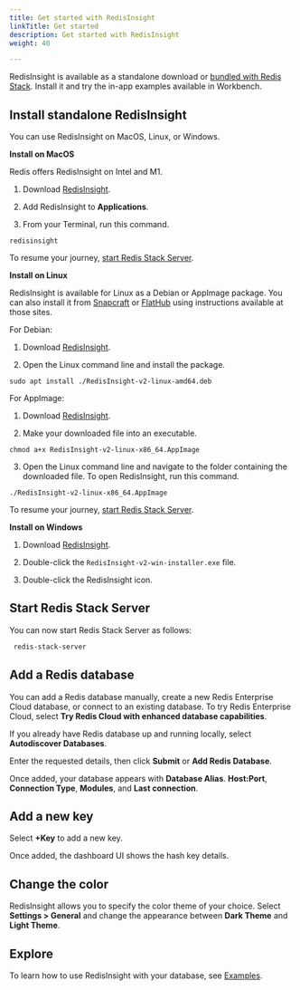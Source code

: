 ```yaml
---
title: Get started with RedisInsight
linkTitle: Get started
description: Get started with RedisInsight
weight: 40

---
```


RedisInsight is available as a standalone download or [bundled with Redis Stack](/docs/stack/get-started/install). Install it and try the in-app examples available in Workbench.


## Install standalone RedisInsight 

You can use RedisInsight on MacOS, Linux, or Windows.

**Install on MacOS**

Redis offers RedisInsight on Intel and M1. 

1. Download [RedisInsight](https://redis.com/redis-enterprise/redis-insight). 

1. Add RedisInsight to **Applications**. 

1. From your Terminal, run this command.

```
redisinsight
``` 

To resume your journey, [start Redis Stack Server](#start-redis-stack-server).   

**Install on Linux**

RedisInsight is available for Linux as a Debian or AppImage package. You can also install it from [Snapcraft](https://snapcraft.io/redisinsight) or [FlatHub](https://flathub.org/apps/details/com.redis.RedisInsight) using instructions available at those sites.

For Debian:

1. Download [RedisInsight](https://redis.com/redis-enterprise/redis-insight). 

2. Open the Linux command line and install the package.

```
sudo apt install ./RedisInsight-v2-linux-amd64.deb
```

For AppImage:

1. Download [RedisInsight](https://redis.com/redis-enterprise/redis-insight). 

2. Make your downloaded file into an executable.

 ```
 chmod a+x RedisInsight-v2-linux-x86_64.AppImage

 ```

3. Open the Linux command line and navigate to the folder containing the downloaded file. To open RedisInsight, run this command.

```
./RedisInsight-v2-linux-x86_64.AppImage

```

To resume your journey, [start Redis Stack Server](#start-redis-stack-server).   

**Install on Windows**

1. Download [RedisInsight](https://redis.com/redis-enterprise/redis-insight). 

2. Double-click the `RedisInsight-v2-win-installer.exe` file.

3. Double-click the RedisInsight icon.

## Start Redis Stack Server

You can now start Redis Stack Server as follows:

```bash
 redis-stack-server
```

## Add a Redis database

You can add a Redis database manually, create a new Redis Enterprise Cloud database, or connect to an existing database. To try Redis Enterprise Cloud, select **Try Redis Cloud with enhanced database capabilities**.

If you already have Redis database up and running locally, select **Autodiscover Databases**.

Enter the requested details, then click **Submit** or **Add Redis Database**.

Once added, your database appears with **Database Alias**. **Host:Port**, **Connection Type**, **Modules**, and **Last connection**.

## Add a new key

Select **+Key** to add a new key.

Once added, the dashboard UI shows the hash key details.

## Change the color

RedisInsight allows you to specify the color theme of your choice. Select **Settings > General** and change the appearance between **Dark Theme** and **Light Theme**.

## Explore

To learn how to use RedisInsight with your database, see [Examples](/docs/ui/insight/examples).
